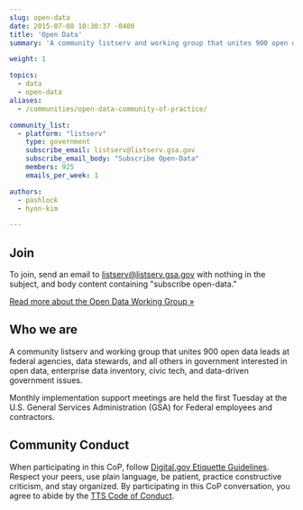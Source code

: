 ```yaml
---
slug: open-data
date: 2015-07-08 10:30:37 -0400
title: 'Open Data'
summary: 'A community listserv and working group that unites 900 open data leads at federal agencies, data stewards, and all others in government interested in open data, enterprise data inventory, civic tech, and data-driven government issues.'

weight: 1

topics:
  - data
  - open-data
aliases:
  - /communities/open-data-community-of-practice/

community_list:
  - platform: "listserv"
    type: government
    subscribe_email: listserv@listserv.gsa.gov
    subscribe_email_body: "Subscribe Open-Data"
    members: 925
    emails_per_week: 1

authors:
  - pashlock
  - hyon-kim

---
```


## Join

To join, send an email to [listserv@listserv.gsa.gov](mailto:listserv@listserv.gsa.gov?subject=&amp;body=subscribe%20open-data) with nothing in the subject, and body content containing "subscribe open-data."

[Read more about the Open Data Working Group »](https://project-open-data.cio.gov/working-group/)

## Who we are

A community listserv and working group that unites 900 open data leads at federal agencies, data stewards, and all others in government interested in open data, enterprise data inventory, civic tech, and data-driven government issues.

Monthly implementation support meetings are held the first Tuesday at the U.S. General Services Administration (GSA) for Federal employees and contractors.

## Community Conduct
When participating in this CoP, follow [Digital.gov Etiquette Guidelines](https://digital.gov/communities/manage-your-subscription/). Respect your peers, use plain language, be patient, practice constructive criticism, and stay organized. By participating in this CoP conversation, you agree to abide by the [TTS Code of Conduct](https://handbook.tts.gsa.gov/code-of-conduct/).